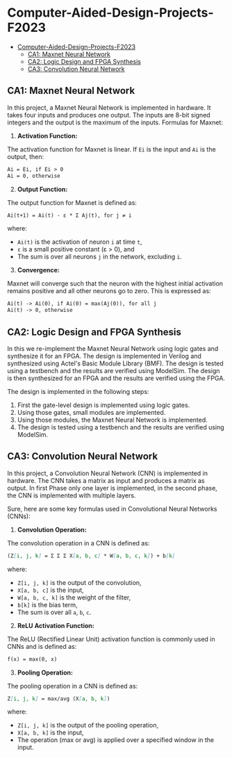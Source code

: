 # Computer-Aided-Design-Projects-F2023

- [Computer-Aided-Design-Projects-F2023](#computer-aided-design-projects-f2023)
  - [CA1: Maxnet Neural Network](#ca1-maxnet-neural-network)
  - [CA2: Logic Design and FPGA Synthesis](#ca2-logic-design-and-fpga-synthesis)
  - [CA3: Convolution Neural Network](#ca3-convolution-neural-network)

## CA1: Maxnet Neural Network

In this project, a Maxnet Neural Network is implemented in hardware. It takes four inputs and produces one output. The inputs are 8-bit signed integers and the output is the maximum of the inputs. Formulas for Maxnet:

1. **Activation Function:**

The activation function for Maxnet is linear. If `Ei` is the input and `Ai` is the output, then:

```markdown
Ai = Ei, if Ei > 0
Ai = 0, otherwise
```

2. **Output Function:**

The output function for Maxnet is defined as:

```markdown
Ai(t+1) = Ai(t) - ε * Σ Aj(t), for j ≠ i
```

where:

- `Ai(t)` is the activation of neuron `i` at time `t`,
- `ε` is a small positive constant (ε > 0), and
- The sum is over all neurons `j` in the network, excluding `i`.

3. **Convergence:**

Maxnet will converge such that the neuron with the highest initial activation remains positive and all other neurons go to zero. This is expressed as:

```markdown
Ai(t) -> Ai(0), if Ai(0) = max(Aj(0)), for all j
Ai(t) -> 0, otherwise
```

## CA2: Logic Design and FPGA Synthesis

In this we re-implement the Maxnet Neural Network using logic gates and synthesize it for an FPGA. The design is implemented in Verilog and synthesized using Actel's Basic Module Library (BMF). The design is tested using a testbench and the results are verified using ModelSim. The design is then synthesized for an FPGA and the results are verified using the FPGA.

The design is implemented in the following steps:

1. First the gate-level design is implemented using logic gates.
2. Using those gates, small modules are implemented.
3. Using those modules, the Maxnet Neural Network is implemented.
4. The design is tested using a testbench and the results are verified using ModelSim.


## CA3: Convolution Neural Network

In this project, a Convolution Neural Network (CNN) is implemented in hardware. The CNN takes a matrix as input and produces a matrix as output. In first Phase only one layer is implemented, in the second phase, the CNN is implemented with multiple layers. 

Sure, here are some key formulas used in Convolutional Neural Networks (CNNs):

1. **Convolution Operation:**

The convolution operation in a CNN is defined as:

```markdown
(Z[i, j, k] = Σ Σ Σ X[a, b, c] * W[a, b, c, k]) + b[k]
```

where:

- `Z[i, j, k]` is the output of the convolution,
- `X[a, b, c]` is the input,
- `W[a, b, c, k]` is the weight of the filter,
- `b[k]` is the bias term,
- The sum is over all `a`, `b`, `c`.

2. **ReLU Activation Function:**

The ReLU (Rectified Linear Unit) activation function is commonly used in CNNs and is defined as:

```markdown
f(x) = max(0, x)
```

3. **Pooling Operation:**

The pooling operation in a CNN is defined as:

```markdown
Z[i, j, k] = max/avg (X[a, b, k])
```

where:

- `Z[i, j, k]` is the output of the pooling operation,
- `X[a, b, k]` is the input,
- The operation (max or avg) is applied over a specified window in the input.
